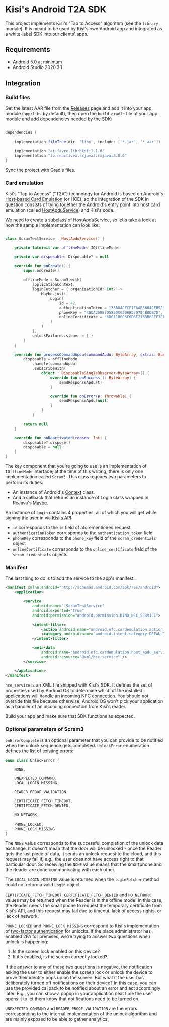 # Kisi's Android T2A SDK

This project implements Kisi's "Tap to Access" algorithm (see the `library` module). It is meant to be used by Kisi's own Android app and integrated as a white-label SDK into our clients' apps.

## Requirements

- Android 5.0 at minimum
- Android Studio 2020.3.1

## Integration

### Build files

Get the latest AAR file from the [Releases](https://github.com/kisi-inc/kisi-android-st2u-sdk-public/releases) page and add it into your app module (`app/libs` by default), then open the `build.gradle` file of your app module and add dependencies needed by the SDK:

```gradle

dependencies {

    implementation fileTree(dir: 'libs', include: ['*.jar', '*.aar'])

    implementation "at.favre.lib:hkdf:1.1.0"
    implementation "io.reactivex.rxjava3:rxjava:3.0.0"
}
```

Sync the project with Gradle files.

### Card emulation

Kisi's "Tap to Access" ("T2A") technology for Android is based on Android's [Host-based Card Emulation](https://developer.android.com/guide/topics/connectivity/nfc/hce) (or HCE), so the integration of the SDK in question consists of tying together the Android's entry point into host card emulation (called [HostApduService](https://developer.android.com/reference/android/nfc/cardemulation/HostApduService)) and Kisi's code.

We need to create a subclass of HostApduService, so let's take a look at how the sample implementation can look like:

```kotlin

class ScramTestService : HostApduService() {

    private lateinit var offlineMode: IOfflineMode

    private var disposable: Disposable? = null

    override fun onCreate() {
        super.onCreate()

        offlineMode = Scram3.with(
            applicationContext,
            loginFetcher = { organizationId: Int? ->
                Maybe.just(
                    Login(
                        id = 42,
                        authenticationToken = "35B8ACFCF1F6AB6604CEB9F9157303A9",
                        phoneKey = "40CA258E7D5850C62068D70784B0DB7D",
                        onlineCertificate = "6D011D6C6F6D6E276BB6FEF7EFA5F87BBC3E7D9B945C786EAE5C086716F4B5EFF901D94A7DF90A98F1D9CEE6984F9588A8EF4CE59D8B20194A254BD7"
                    )
                )
            },
            unlockFailureListener = { }
        )
    }

    override fun processCommandApdu(commandApdu: ByteArray, extras: Bundle?): ByteArray? {
        disposable = offlineMode
            .handle(commandApdu)
            .subscribeWith(
                object : DisposableSingleObserver<ByteArray>() {
                    override fun onSuccess(t: ByteArray) {
                        sendResponseApdu(t)
                    }

                    override fun onError(e: Throwable) {
                        sendResponseApdu(null)
                    }
                }
            )

        return null
    }

    override fun onDeactivated(reason: Int) {
        disposable?.dispose()
        disposable = null
    }
}
```

The key component that you're going to use is an implementation of `IOfflineMode` interface; at the time of this writing, there is only one implementation called `Scram3`. This class requires two parameters to perform its duties:

* An instance of Android's [Context](https://developer.android.com/reference/android/content/Context) class.
* And a callback that returns an instance of Login class wrapped in RxJava's [Maybe](http://reactivex.io/RxJava/3.x/javadoc/io/reactivex/rxjava3/core/Maybe.html).

An instance of `Login` contains 4 properties, all of which you will get while signing the user in via [Kisi's API](https://api.kisi.io/docs/#tag/Logins/paths/~1logins/post):

* `id` corresponds to the `id` field of aforementioned request
* `authenticationToken` corresponds to the `authentication_token` field
* `phoneKey` corresponds to the `phone_key` field of the `scram_credentials` object
* `onlineCertificate` corresponds to the `online_certificate` field of the `scram_credentials` objects

### Manifest

The last thing to do is to add the service to the app's manifest:

```xml
<manifest xmlns:android="http://schemas.android.com/apk/res/android">
    <application>

        <service
            android:name=".ScramTestService"
            android:exported="true"
            android:permission="android.permission.BIND_NFC_SERVICE">

            <intent-filter>
                <action android:name="android.nfc.cardemulation.action.HOST_APDU_SERVICE" />
                <category android:name="android.intent.category.DEFAULT" />
            </intent-filter>

            <meta-data
                android:name="android.nfc.cardemulation.host_apdu_service"
                android:resource="@xml/hce_service" />
        </service>

    </application>
</manifest>
```

`hce_service` is an XML file shipped with Kisi's SDK. It defines the set of properties used by Android OS to determine which of the installed applications will handle an incoming NFC connection. You should not override this file because otherwise, Android OS won't pick your application as a handler of an incoming connection from Kisi's reader.

Build your app and make sure that SDK functions as expected.

### Optional parameters of Scram3

`onErrorComplete` is an optional parameter that you can provide to be notified when the unlock sequence gets completed. `UnlockError` enumeration defines the list of existing errors:

```kotlin
enum class UnlockError {

    NONE,

    UNEXPECTED_COMMAND,
    LOCAL_LOGIN_MISSING,

    READER_PROOF_VALIDATION,

    CERTIFICATE_FETCH_TIMEOUT,
    CERTIFICATE_FETCH_DENIED,

    NO_NETWORK,

    PHONE_LOCKED,
    PHONE_LOCK_MISSING
}
```

The `NONE` value corresponds to the successful completion of the unlock data exchange. It doesn't mean that the door will be unlocked - once the Reader gets the last piece of data, it sends an unlock request to the cloud, and this request may fail if, e.g., the user does not have access right to that particular door. So receiving the `NONE` value means that the smartphone and the Reader are done communicating with each other.

The `LOCAL_LOGIN_MISSING` value is returned when the `loginFetcher` method could not return a valid `Login` object.

`CERTIFICATE_FETCH_TIMEOUT`, `CERTIFICATE_FETCH_DENIED` and `NO_NETWORK` values may be returned when the Reader is in the offline mode. In this case, the Reader needs the smartphone to request the temporary certificate from Kisi's API, and this request may fail due to timeout, lack of access rights, or lack of network.

`PHONE_LOCKED` and `PHONE_LOCK_MISSING` correspond to Kisi's implementation of [two-factor authentication](https://www.getkisi.com/features/2fa) for unlocks. If the place administrator has enabled 2FA for premises, we're trying to answer two questions when unlock is happening:

1. Is the screen lock enabled on this device?
2. If it's enabled, is the screen currently locked?

If the answer to any of these two questions is negative, the notification asking the user to either enable the screen lock or unlock the device to prove their identity pops up on the screen. But what if the user has deliberately turned off notifications on their device? In this case, you can use the provided callback to be notified about an error and act accordingly later. E.g., you can show a popup in your application next time the user opens it to let them know that notifications need to be turned on.

`UNEXPECTED_COMMAND` and `READER_PROOF_VALIDATION` are the errors corresponding to the internal implementation of the unlock algorithm and are mainly exposed to be able to gather analytics.
